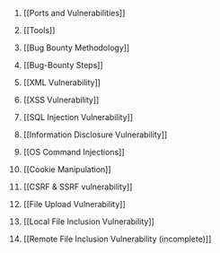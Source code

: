 
1. [[Ports and Vulnerabilities]]

2. [[Tools]]

3. [[Bug Bounty Methodology]]

4. [[Bug-Bounty Steps]]

5. [[XML Vulnerability]]

6. [[XSS Vulnerability]]

7. [[SQL Injection Vulnerability]]

8. [[Information Disclosure Vulnerability]]

9. [[OS Command Injections]]

10. [[Cookie Manipulation]]

11. [[CSRF & SSRF vulnerability]]

12. [[File Upload Vulnerability]]

13. [[Local File Inclusion Vulnerability]]

14. [[Remote File Inclusion Vulnerability (incomplete)]]










